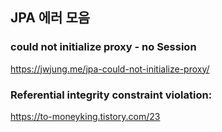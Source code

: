 ## JPA 에러 모음

### could not initialize proxy - no Session

https://jwjung.me/jpa-could-not-initialize-proxy/

### Referential integrity constraint violation:

https://to-moneyking.tistory.com/23

